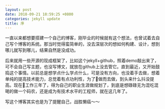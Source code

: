 ```yaml
---
layout: post
date: 2018-09-21 18:59:25 +0800
categories: jekyll update
title: 序
---
```



一直以来都想要搭建一个自己的博客，刚毕业的时候就有这个想法，也曾试着去自己写个博客的系统。那当时觉得蛮简单的，没去深层次的想如何构建、设计，想到哪儿就写到哪儿，结果自然是没成功。

后来就用一些开源的现成框架了，比如这个jekyll+github，照着demo敲出来了，可不会自己写主题，也没写博文，就放在github上没去管它。直到最近，又开始鼓捣这个事情。以前总是想学点什么学点什么，可是没有方向，也没着手去做，想着单纯的提高技术能力，总觉着有点功利性，为了做而去做，到头来什么抖没提高。现在工作三年了，得为自己的职业生涯做规划了，到底是想碌碌无为混吃混喝的做一个码农，还是成为有技术水平的工程师，就在这几年了。

写这个博客其实也是为了提醒自己，战胜懒癌～～
